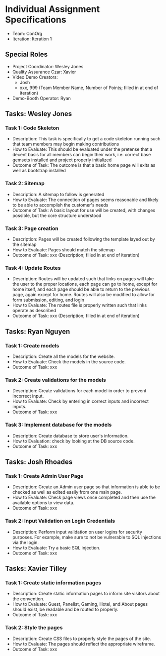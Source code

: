 # Individual Assignment Specifications

- Team: ConOrg
- Iteration: Iteration 1

## Special Roles

- Project Coordinator: Wesley Jones
- Quality Assurance Czar: Xavier
- Video Demo Creators:
  - Josh
  - xxx, 999 (Team Member Name, Number of Points; filled in at end of iteration)
- Demo-Booth Operator: Ryan

## Tasks: Wesley Jones

### Task 1: Code Skeleton

- Description: This task is specifically to get a code skeleton running such that team members may begin making contributions
- How to Evaluate: This should be evaluated under the pretense that a decent basis for all members can begin their work, i.e. correct base gemsets installed and project properly initialized
- Outcome of Task: The outcome is that a basic home page will exits as well as bootstrap installed

### Task 2: Sitemap

- Description: A sitemap to follow is generated
- How to Evaluate: The connection of pages seems reasonable and likely to be able to accomplish the customer's needs
- Outcome of Task: A basic layout for use will be created, with changes possible, but the core structure understood

### Task 3: Page creation

- Description: Pages will be created following the template layed out by the sitemap
- How to Evaluate: Pages should match the sitemap
- Outcome of Task: xxx (Description; filled in at end of iteration)

### Task 4: Update Routes

- Description: Routes will be updated such that links on pages will take the user to the proper locations, each page can go to home, except for home itself, and each page should be able to return to the previous page, again except for home. Routes will also be modified to allow for form submission, editing, and login
- How to Evaluate: The routes file is properly written such that links operate as described
- Outcome of Task: xxx (Description; filled in at end of iteration)

## Tasks: Ryan Nguyen

### Task 1: Create models

- Description: Create all the models for the website.
- How to Evaluate: Check the models in the source code.
- Outcome of Task: xxx

### Task 2: Create validations for the models

- Description: Create validations for each model in order to prevent incorrect input.
- How to Evaluate: Check by entering in correct inputs and incorrect inputs.
- Outcome of Task: xxx

### Task 3: Implement database for the models

- Description: Create database to store user's information.
- How to Evaluation: check by looking at the DB source code.
- Outcome of Task: xxx

## Tasks: Josh Rhoades

### Task 1: Create Admin User Page

- Description: Create an Admin user page so that information is able to be checked as well as edited easily from one main page.
- How to Evaluate: Check page views once completed and then use the available options to view data.
- Outcome of Task: xxx

### Task 2: Input Validation on Login Credentials

- Description: Perform input validation on user logins for security purposes. For example, make sure to not be vulnerable to SQL injections via the login.
- How to Evaluate: Try a basic SQL injection.
- Outcome of Task: xxx

## Tasks: Xavier Tilley

### Task 1: Create static information pages

- Description: Create static information pages to inform site visitors about the convention.
- How to Evaluate: Guest, Panelist, Gaming, Hotel, and About pages should exist, be readable and be routed to properly.
- Outcome of Task: xxx

### Task 2: Style the pages

- Description: Create CSS files to properly style the pages of the site.
- How to Evaluate: The pages should reflect the appropriate wireframe.
- Outcome of Task: xxx
